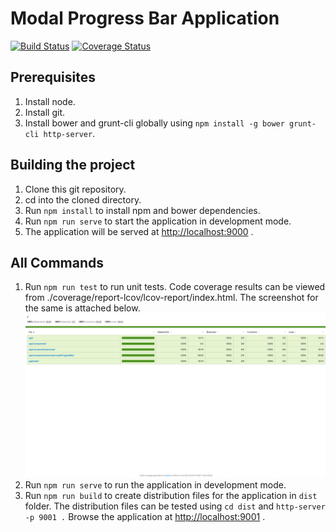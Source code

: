 # Modal Progress Bar Application

[![Build Status](https://travis-ci.org/grbbabu/modal-progress-bar.svg?branch=master)](https://travis-ci.org/grbbabu/modal-progress-bar) [![Coverage Status](https://coveralls.io/repos/github/grbbabu/modal-progress-bar/badge.svg?branch=master)](https://coveralls.io/github/grbbabu/modal-progress-bar?branch=master)

## Prerequisites
1. Install node.
2. Install git.
3. Install bower and grunt-cli globally using `npm install -g bower grunt-cli http-server`.

## Building the project
1. Clone this git repository.
2. cd into the cloned directory.
3. Run `npm install` to install npm and bower dependencies.
4. Run `npm run serve` to start the application in development mode.
5. The application will be served at [http://localhost:9000](http://localhost:9000) .

## All Commands

1. Run `npm run test` to run unit tests. Code coverage results can be viewed from ./coverage/report-lcov/lcov-report/index.html. The screenshot for the same is attached below.
![Code Coverage Results](./screenshots/CodeCoverage.png "Code Coverage Results")
2. Run `npm run serve` to run the application in development mode.
3. Run `npm run build` to create distribution files for the application in `dist` folder. The distribution files can be tested using `cd dist` and `http-server -p 9001 .` Browse the application at [http://localhost:9001](http://localhost:9001) .
